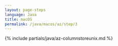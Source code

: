 ```yaml
---
layout: page-steps
language: Java
title: macOS
permalink: /java/macos/az/step/3
---
```


{% include partials/java/az-columnstoreunix.md %}
